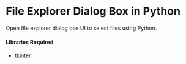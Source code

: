 # File Explorer Dialog Box in Python

Open file explorer dialog box UI to select files using Python.

#### Libraries Required

-   tkinter
